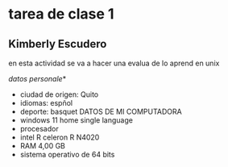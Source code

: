 # tarea de clase 1

## Kimberly Escudero
en esta actividad se va a hacer una evalua de lo aprend en unix

*datos personale**
- ciudad de origen: Quito
- idiomas: espñol
- deporte: basquet
DATOS DE MI COMPUTADORA
- windows 11 home single language
- procesador
- intel R celeron R N4020
- RAM 4,00 GB
- sistema operativo de 64 bits
